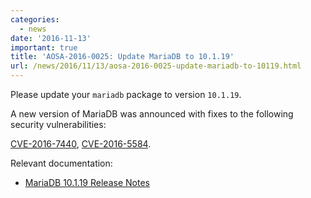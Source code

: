 ```yaml
---
categories:
  - news
date: '2016-11-13'
important: true
title: 'AOSA-2016-0025: Update MariaDB to 10.1.19'
url: /news/2016/11/13/aosa-2016-0025-update-mariadb-to-10119.html
---
```



Please update your `mariadb` package to version `10.1.19`.

A new version of MariaDB was announced with fixes to the following security vulnerabilities:

[CVE-2016-7440](https://cve.mitre.org/cgi-bin/cvename.cgi?name=CVE-2016-7440), [CVE-2016-5584](https://cve.mitre.org/cgi-bin/cvename.cgi?name=CVE-2016-5584).

Relevant documentation:

- [MariaDB 10.1.19 Release Notes](https://mariadb.com/kb/en/mariadb/mariadb-10119-release-notes/)